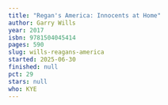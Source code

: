 ```yaml
---
title: "Regan's America: Innocents at Home"
author: Garry Wills
year: 2017
isbn: 9781504045414
pages: 590
slug: wills-reagans-america
started: 2025-06-30
finished: null
pct: 29
stars: null
who: KYE
---
```


